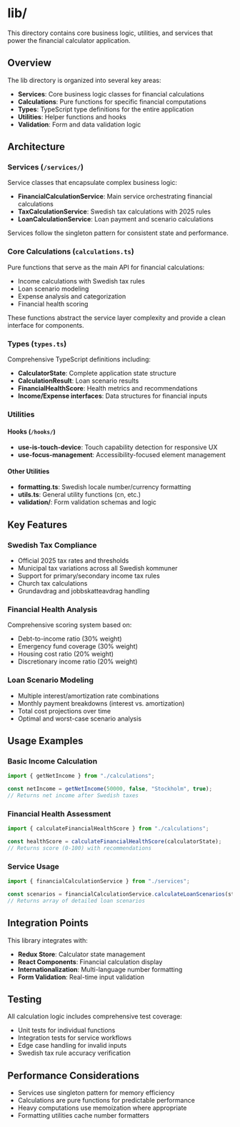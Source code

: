 # lib/

This directory contains core business logic, utilities, and services that power the financial calculator application.

## Overview

The lib directory is organized into several key areas:

- **Services**: Core business logic classes for financial calculations
- **Calculations**: Pure functions for specific financial computations
- **Types**: TypeScript type definitions for the entire application
- **Utilities**: Helper functions and hooks
- **Validation**: Form and data validation logic

## Architecture

### Services (`/services/`)

Service classes that encapsulate complex business logic:

- **FinancialCalculationService**: Main service orchestrating financial calculations
- **TaxCalculationService**: Swedish tax calculations with 2025 rules
- **LoanCalculationService**: Loan payment and scenario calculations

Services follow the singleton pattern for consistent state and performance.

### Core Calculations (`calculations.ts`)

Pure functions that serve as the main API for financial calculations:

- Income calculations with Swedish tax rules
- Loan scenario modeling
- Expense analysis and categorization
- Financial health scoring

These functions abstract the service layer complexity and provide a clean interface for components.

### Types (`types.ts`)

Comprehensive TypeScript definitions including:

- **CalculatorState**: Complete application state structure
- **CalculationResult**: Loan scenario results
- **FinancialHealthScore**: Health metrics and recommendations
- **Income/Expense interfaces**: Data structures for financial inputs

### Utilities

#### Hooks (`/hooks/`)

- **use-is-touch-device**: Touch capability detection for responsive UX
- **use-focus-management**: Accessibility-focused element management

#### Other Utilities

- **formatting.ts**: Swedish locale number/currency formatting
- **utils.ts**: General utility functions (cn, etc.)
- **validation/**: Form validation schemas and logic

## Key Features

### Swedish Tax Compliance

- Official 2025 tax rates and thresholds
- Municipal tax variations across all Swedish kommuner
- Support for primary/secondary income tax rules
- Church tax calculations
- Grundavdrag and jobbskatteavdrag handling

### Financial Health Analysis

Comprehensive scoring system based on:

- Debt-to-income ratio (30% weight)
- Emergency fund coverage (30% weight)
- Housing cost ratio (20% weight)
- Discretionary income ratio (20% weight)

### Loan Scenario Modeling

- Multiple interest/amortization rate combinations
- Monthly payment breakdowns (interest vs. amortization)
- Total cost projections over time
- Optimal and worst-case scenario analysis

## Usage Examples

### Basic Income Calculation

```typescript
import { getNetIncome } from "./calculations";

const netIncome = getNetIncome(50000, false, "Stockholm", true);
// Returns net income after Swedish taxes
```

### Financial Health Assessment

```typescript
import { calculateFinancialHealthScore } from "./calculations";

const healthScore = calculateFinancialHealthScore(calculatorState);
// Returns score (0-100) with recommendations
```

### Service Usage

```typescript
import { financialCalculationService } from "./services";

const scenarios = financialCalculationService.calculateLoanScenarios(state);
// Returns array of detailed loan scenarios
```

## Integration Points

This library integrates with:

- **Redux Store**: Calculator state management
- **React Components**: Financial calculation display
- **Internationalization**: Multi-language number formatting
- **Form Validation**: Real-time input validation

## Testing

All calculation logic includes comprehensive test coverage:

- Unit tests for individual functions
- Integration tests for service workflows
- Edge case handling for invalid inputs
- Swedish tax rule accuracy verification

## Performance Considerations

- Services use singleton pattern for memory efficiency
- Calculations are pure functions for predictable performance
- Heavy computations use memoization where appropriate
- Formatting utilities cache number formatters
